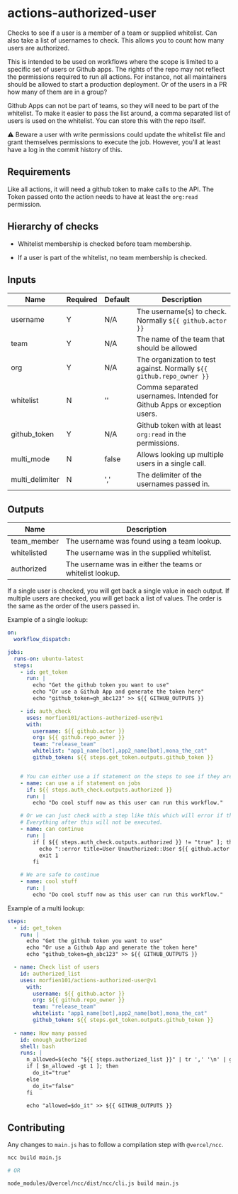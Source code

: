 # actions-authorized-user

Checks to see if a user is a member of a team or supplied whitelist.
Can also take a list of usernames to check. This allows you to count how many users are authorized.

This is intended to be used on workflows where the scope is limited to a specific set of users or Github apps.
The rights of the repo may not reflect the permissions required to run all actions.
For instance, not all maintainers should be allowed to start a production deployment.
Or of the users in a PR how many of them are in a group?

Github Apps can not be part of teams, so they will need to be part of the whitelist.
To make it easier to pass the list around, a comma separated list of users is used on the whitelist.
You can store this with the repo itself.

:warning: Beware a user with write permissions could update the whitelist file and grant themselves permissions to execute the job.
However, you'll at least have a log in the commit history of this.

## Requirements

Like all actions, it will need a github token to make calls to the API.
The Token passed onto the action needs to have at least the `org:read` permission.

## Hierarchy of checks

- Whitelist membership is checked before team membership.

- If a user is part of the whitelist, no team membership is checked.

## Inputs

| Name         | Required | Default | Description                                                             |
| ------------ | -------- | ------- | ----------------------------------------------------------------------- |
| username     | Y        | N/A     | The username(s) to check. Normally `${{ github.actor }}`                |
| team         | Y        | N/A     | The name of the team that should be allowed                             |
| org          | Y        | N/A     | The organization to test against. Normally `${{ github.repo_owner }}`   |
| whitelist    | N        | ''      | Comma separated usernames. Intended for Github Apps or exception users. |
| github_token | Y        | N/A     | Github token with at least `org:read` in the permissions.               |
| multi_mode   | N        | false   | Allows looking up multiple users in a single call.                      |
| multi_delimiter | N     | ','     | The delimiter of the usernames passed in.

## Outputs

| Name        | Description                                               |
| ----------- | --------------------------------------------------------- |
| team_member | The username was found using a team lookup.               |
| whitelisted | The username was in the supplied whitelist.               |
| authorized  | The username was in either the teams or whitelist lookup. |

If a single user is checked, you will get back a single value in each output.
If multiple users are checked, you will get back a list of values. The order is the same as the order of the users passed in.

Example of a single lookup:

```yaml
on:
  workflow_dispatch:

jobs:
  runs-on: ubuntu-latest
  steps:
    - id: get_token
      run: |
        echo "Get the github token you want to use"
        echo "Or use a Github App and generate the token here"
        echo "github_token=gh_abc123" >> ${{ GITHUB_OUTPUTS }}

    - id: auth_check
      uses: morfien101/actions-authorized-user@v1
      with:
        username: ${{ github.actor }}
        org: ${{ github.repo_owner }}
        team: "release_team"
        whitelist: "app1_name[bot],app2_name[bot],mona_the_cat"
        github_token: ${{ steps.get_token.outputs.github_token }}


    # You can either use a if statement on the steps to see if they are allowed to run.
    - name: can use a if statement on jobs
      if: ${{ steps.auth_check.outputs.authorized }}
      run: |
        echo "Do cool stuff now as this user can run this workflow."

    # Or we can just check with a step like this which will error if the user is not authorized.
    # Everything after this will not be executed.
    - name: can continue
      run: |
        if [ ${{ steps.auth_check.outputs.authorized }} != "true" ]; then
          echo "::error title=User Unauthorized::User ${{ github.actor }} is not authorized to run this workflow!"
          exit 1
        fi

    # We are safe to continue
    - name: cool stuff
      run: |
        echo "Do cool stuff now as this user can run this workflow."
```

Example of a multi lookup:
```yaml
steps:
  - id: get_token
    run: |
      echo "Get the github token you want to use"
      echo "Or use a Github App and generate the token here"
      echo "github_token=gh_abc123" >> ${{ GITHUB_OUTPUTS }}

  - name: Check list of users
    id: authorized_list
    uses: morfien101/actions-authorized-user@v1
      with:
        username: ${{ github.actor }}
        org: ${{ github.repo_owner }}
        team: "release_team"
        whitelist: "app1_name[bot],app2_name[bot],mona_the_cat"
        github_token: ${{ steps.get_token.outputs.github_token }}
  
  - name: How many passed
    id: enough_authorized
    shell: bash
    runs: |
      n_allowed=$(echo "${{ steps.authorized_list }}" | tr ',' '\n' | grep true | wc -l)
      if [ $n_allowed -gt 1 ]; then
        do_it="true"
      else
        do_it="false"
      fi

      echo "allowed=$do_it" >> ${{ GITHUB_OUTPUTS }}
```

## Contributing

Any changes to `main.js` has to follow a compilation step with `@vercel/ncc`.

```sh
ncc build main.js

# OR

node_modules/@vercel/ncc/dist/ncc/cli.js build main.js
```
